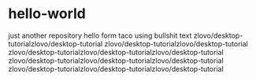 # hello-world
just another repository
hello form taco 
using bullshit text 
zlovo/desktop-tutorialzlovo/desktop-tutorial
zlovo/desktop-tutorialzlovo/desktop-tutorial
zlovo/desktop-tutorialzlovo/desktop-tutorialzlovo/desktop-tutorial
zlovo/desktop-tutorialzlovo/desktop-tutorialzlovo/desktop-tutorial
zlovo/desktop-tutorialzlovo/desktop-tutorialzlovo/desktop-tutorial
